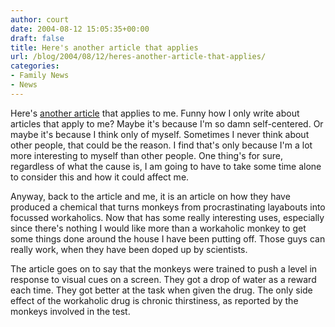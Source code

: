 ```yaml
---
author: court
date: 2004-08-12 15:05:35+00:00
draft: false
title: Here's another article that applies
url: /blog/2004/08/12/heres-another-article-that-applies/
categories:
- Family News
- News
---
```


Here's [another article](http://www.wired.com/news/medtech/0,1286,64550,00.html) that applies to me. Funny how I only write about articles that apply to me? Maybe it's because I'm so damn self-centered. Or maybe it's because I think only of myself. Sometimes I never think about other people, that could be the reason. I find that's only because I'm a lot more interesting to myself than other people. One thing's for sure, regardless of what the cause is, I am going to have to take some time alone to consider this and how it could affect me.

Anyway, back to the article and me, it is an article on how they have produced a chemical that turns monkeys from procrastinating layabouts into focussed workaholics. Now that has some really interesting uses, especially since there's nothing I would like more than a workaholic monkey to get some things done around the house I have been putting off. Those guys can really work, when they have been doped up by scientists.

The article goes on to say that the monkeys were trained to push a level in response to visual cues on a screen. They got a drop of water as a reward each time. They got better at the task when given the drug. The only side effect of the workaholic drug is chronic thirstiness, as reported by the monkeys involved in the test.
